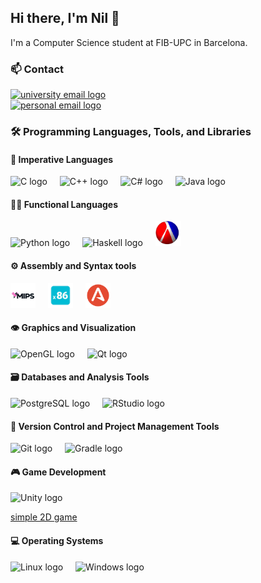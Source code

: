 <!-- GOT THE INFO IMAGES FROM -> https://profile-readme-generator.com/ -->

## Hi there, I'm Nil 👋

I'm a Computer Science student at FIB-UPC in Barcelona.

### 📫 Contact 

<div align="left">
  <a href="mailto:nil.casas.duatis@estudiantat.upc.edu">
    <img src="https://img.shields.io/static/v1?message=UPC&logo=gmail&label=&color=D14836&logoColor=white&labelColor=&style=for-the-badge" height="25" alt="university email logo" />
  </a>
</div>

<div align="left">
  <a href="mailto:nil.cases@gmail.com">
    <img src="https://img.shields.io/static/v1?message=Personal&logo=gmail&label=&color=D14836&logoColor=white&labelColor=&style=for-the-badge" height="25" alt="personal email logo" />
  </a>
</div>
<!-- LOGO LINKEDIN   
  <img src="https://cdn.jsdelivr.net/gh/devicons/devicon/icons/linkedin/linkedin-original.svg" height="40" alt="linkedin logo"  />
    <img width="12" />
-->


<!-- PacMan-->
<!-- 

<picture>
  <source media="(prefers-color-scheme: dark)" srcset="https://raw.githubusercontent.com/nilhouses/nilhouses/output/pacman-contribution-graph-dark.svg">
  <source media="(prefers-color-scheme: light)" srcset="https://raw.githubusercontent.com/nilhouses/nilhouses/output/pacman-contribution-graph.svg">
  <img alt="pacman contribution graph" src="https://raw.githubusercontent.com/nilhouses/nilhouses/output/pacman-contribution-graph.svg">
</picture>
-->

<!-- Lannguages -->

### 🛠 Programming Languages, Tools, and Libraries

#### 📜 Imperative Languages
<div align="left">
  <img src="https://cdn.jsdelivr.net/gh/devicons/devicon/icons/c/c-original.svg" height="40" alt="C logo"  />
  <img width="12" />
  <img src="https://cdn.jsdelivr.net/gh/devicons/devicon/icons/cplusplus/cplusplus-original.svg" height="40" alt="C++ logo"  />
  <img width="12" />
  <img src="https://cdn.jsdelivr.net/gh/devicons/devicon/icons/csharp/csharp-original.svg" height="40" alt="C# logo"  />
  <img width="12" />
  <img src="https://cdn.jsdelivr.net/gh/devicons/devicon/icons/java/java-original.svg" height="40" alt="Java logo"  />
</div>


#### 🧑‍💻 Functional Languages
<div align="left">
  <img src="https://cdn.jsdelivr.net/gh/devicons/devicon/icons/python/python-original.svg" height="40" alt="Python logo"  />
  <img width="12" />
  <img src="https://cdn.jsdelivr.net/gh/devicons/devicon/icons/haskell/haskell-original.svg" height="40" alt="Haskell logo"  />
  <img width="12" />
  <img src=".images/Scheme.png" height="40" alt="Scheme logo"  />
  <img width="12" />
</div>

#### ⚙️ Assembly and Syntax tools
<div align="left">
  <img src=".images/mips.png" height="40" alt="MIPS logo" />
  <img width="12" />
  <img src=".images/x86.png" height="40" alt="X86 logo" />
  <img width="12" />
  <img src=".images/antlr.svg" height="40" alt="ANTLR logo" />
  <img width="12" />
</div>

#### 👁️ Graphics and Visualization
<div align="left">
  <img src="https://cdn.jsdelivr.net/gh/devicons/devicon/icons/opengl/opengl-original.svg" height="40" alt="OpenGL logo"  />
  <img width="12" />
  <img src="https://cdn.jsdelivr.net/gh/devicons/devicon/icons/qt/qt-original.svg" height="40" alt="Qt logo"  />
  <img width="12" />
</div>

#### 🗃️ Databases and Analysis Tools
<div align="left">
  <img src="https://cdn.jsdelivr.net/gh/devicons/devicon/icons/postgresql/postgresql-original.svg" height="40" alt="PostgreSQL logo"  />
  <img width="12" />
  <img src="https://cdn.jsdelivr.net/gh/devicons/devicon/icons/rstudio/rstudio-original.svg" height="40" alt="RStudio logo"  />
</div>

#### 🔧 Version Control and Project Management Tools
<div align="left">
  <img src="https://cdn.simpleicons.org/git/F05032" height="40" alt="Git logo" />
  <img width="12" />
  <img src="https://cdn.simpleicons.org/gradle/02303A" height="40" alt="Gradle logo"  />
  <img width="12" />
</div>

#### 🎮 Game Development
<div align="left">
  <img src="https://cdn.jsdelivr.net/gh/devicons/devicon/icons/unity/unity-original.svg" height="40" alt="Unity logo"  />
</div>


[simple 2D game](https://nilcd.itch.io/projecte)


#### 💻 Operating Systems
<div align="left">
  <img src="https://cdn.jsdelivr.net/gh/devicons/devicon/icons/linux/linux-original.svg" height="40" alt="Linux logo"  />
  <img width="12" />
  <img src="https://cdn.jsdelivr.net/gh/devicons/devicon/icons/windows8/windows8-original.svg" height="40" alt="Windows logo" />
</div>



<!-- 

### 🎧 Music [Listen on Spotify](https://open.spotify.com/playlist/37i9dQZF1EpjNe2LPGtZ96?si=TTK3BFgXRi2VfiAUKahj)
### 🎵 Recent songs listened to

![Alt text](https://spotify-recently-played-readme.vercel.app/api?user=nilcd)
